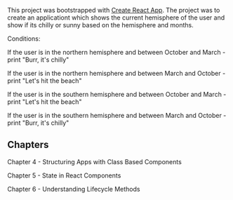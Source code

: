 This project was bootstrapped with [Create React App](https://github.com/facebook/create-react-app).
The project was to create an applicationt which shows the current hemisphere of the user and show if its chilly or sunny based on the hemisphere and months.

Conditions:

  If the user is in the northern hemisphere and between October and March - print "Burr, it's chilly"
  
  If the user is in the northern hemisphere and between March and October - print "Let's hit the beach"
  
  If the user is in the southern hemisphere and between October and March - print "Let's hit the beach"
  
  If the user is in the southern hemisphere and between March and October - print "Burr, it's chilly"

## Chapters

Chapter 4 - Structuring Apps with Class Based Components

Chapter 5 - State in React Components

Chapter 6 - Understanding Lifecycle Methods
